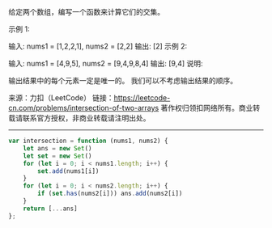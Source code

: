 给定两个数组，编写一个函数来计算它们的交集。

示例 1:

输入: nums1 = [1,2,2,1], nums2 = [2,2]
输出: [2]
示例 2:

输入: nums1 = [4,9,5], nums2 = [9,4,9,8,4]
输出: [9,4]
说明:

输出结果中的每个元素一定是唯一的。
我们可以不考虑输出结果的顺序。

来源：力扣（LeetCode）
链接：https://leetcode-cn.com/problems/intersection-of-two-arrays
著作权归领扣网络所有。商业转载请联系官方授权，非商业转载请注明出处。

---

```javascript
var intersection = function (nums1, nums2) {
    let ans = new Set()
    let set = new Set()
    for (let i = 0; i < nums1.length; i++) {
        set.add(nums1[i])
    }
    for (let i = 0; i < nums2.length; i++) {
        if (set.has(nums2[i])) ans.add(nums2[i])
    }
    return [...ans]
};

```
